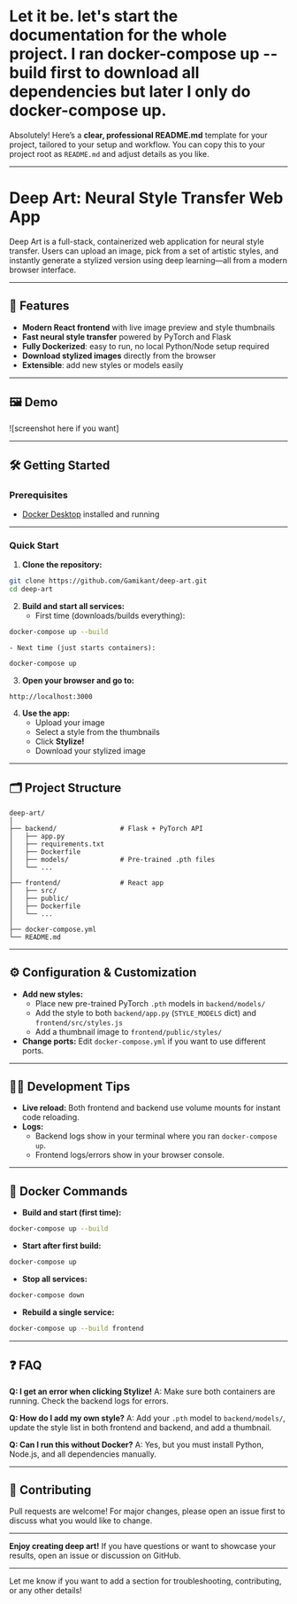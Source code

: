 # Let it be. let's start the documentation for the whole project. I ran docker-compose up --build first to download all dependencies but later I only do docker-compose up.

Absolutely! Here’s a **clear, professional README.md** template for your project, tailored to your setup and workflow. You can copy this to your project root as `README.md` and adjust details as you like.

---

# Deep Art: Neural Style Transfer Web App

Deep Art is a full-stack, containerized web application for neural style transfer. Users can upload an image, pick from a set of artistic styles, and instantly generate a stylized version using deep learning—all from a modern browser interface.

---

## 🚀 Features

- **Modern React frontend** with live image preview and style thumbnails
- **Fast neural style transfer** powered by PyTorch and Flask
- **Fully Dockerized**: easy to run, no local Python/Node setup required
- **Download stylized images** directly from the browser
- **Extensible**: add new styles or models easily

---

## 🖼️ Demo

![screenshot here if you want]

---

## 🛠️ Getting Started

### **Prerequisites**

- [Docker Desktop](https://www.docker.com/products/docker-desktop/) installed and running

---

### **Quick Start**

1. **Clone the repository:**

```sh
git clone https://github.com/Gamikant/deep-art.git
cd deep-art
```

2. **Build and start all services:**
    - First time (downloads/builds everything):

```sh
docker-compose up --build
```

    - Next time (just starts containers):

```sh
docker-compose up
```

3. **Open your browser and go to:**

```
http://localhost:3000
```

4. **Use the app:**
    - Upload your image
    - Select a style from the thumbnails
    - Click **Stylize!**
    - Download your stylized image

---

## 🗂️ Project Structure

```
deep-art/
│
├── backend/                # Flask + PyTorch API
│   ├── app.py
│   ├── requirements.txt
│   ├── Dockerfile
│   ├── models/             # Pre-trained .pth files
│   └── ...
│
├── frontend/               # React app
│   ├── src/
│   ├── public/
│   ├── Dockerfile
│   └── ...
│
├── docker-compose.yml
└── README.md
```


---

## ⚙️ Configuration \& Customization

- **Add new styles:**
    - Place new pre-trained PyTorch `.pth` models in `backend/models/`
    - Add the style to both `backend/app.py` (`STYLE_MODELS` dict) and `frontend/src/styles.js`
    - Add a thumbnail image to `frontend/public/styles/`
- **Change ports:**
Edit `docker-compose.yml` if you want to use different ports.

---

## 🧑‍💻 Development Tips

- **Live reload:**
Both frontend and backend use volume mounts for instant code reloading.
- **Logs:**
    - Backend logs show in your terminal where you ran `docker-compose up`.
    - Frontend logs/errors show in your browser console.

---

## 🐳 Docker Commands

- **Build and start (first time):**

```sh
docker-compose up --build
```

- **Start after first build:**

```sh
docker-compose up
```

- **Stop all services:**

```sh
docker-compose down
```

- **Rebuild a single service:**

```sh
docker-compose up --build frontend
```


---

## ❓ FAQ

**Q: I get an error when clicking Stylize!**
A: Make sure both containers are running. Check the backend logs for errors.

**Q: How do I add my own style?**
A: Add your `.pth` model to `backend/models/`, update the style list in both frontend and backend, and add a thumbnail.

**Q: Can I run this without Docker?**
A: Yes, but you must install Python, Node.js, and all dependencies manually.

---

## 🤝 Contributing

Pull requests are welcome! For major changes, please open an issue first to discuss what you would like to change.

---


**Enjoy creating deep art!**
If you have questions or want to showcase your results, open an issue or discussion on GitHub.

---

Let me know if you want to add a section for troubleshooting, contributing, or any other details!

